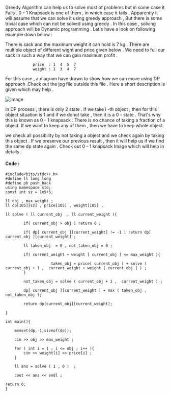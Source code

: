 Greedy Algorithm can help us to solve most of problems but in some case it Fails . 0 - 1 Knapsack is one of them , in which case 
it fails . Apparently it will assume that we can solve it using greedy approach , But there is some trivial case which can not be solved using greedy .
In this case , solving approach will be Dynamic programming . Let's have a look on following example down below : 


There is sack and the maximum weight it can hold is 7 kg . There are multiple object of different wight and price given below .
We need to full our sack in such a way that we can gain maximum profit . 

```
            price  : 1  4  5  7 
            weight : 1  3  4  7 
```

For this case , a diagram have drawn to show how we can move using DP approach .Check out the jpg file outside this file . Here a short description is 
given which may help . 

![image](https://user-images.githubusercontent.com/63524824/125389541-2ee7c080-e3c3-11eb-935c-244375d1d52f.png)


In DP process , there is only 2 state . If we take i -th  object , then for this object situation is 1 and if we donot take , then it is a 0 - state . 
That's why this is known as 0 - 1 knapsack . There is no chance of taking a fraction of a object. If we want to keep any of them , then we have to keep whole object.

we check all possibility by not taking a object and we check again by taking this object . If we preserve our previous result , then it will help us if we
find the same dp state again . Check out 0 - 1 knapsack Image which will help in details .

#### Code : 

```
#include<bits/stdc++.h>
#define ll long long
#define pb push_back
using namespace std;
const int sz = 1e5+5;

ll obj , max_weight ;
ll dp[105][sz] , price[105] , weight[105] ;

ll solve ( ll current_obj  , ll current_weight ){

        if( current_obj > obj ) return 0 ;

        if( dp[ current_obj ][current_weight] != -1 ) return dp[ current_obj ][current_weight] ;

        ll taken_obj  = 0 , not_taken_obj = 0 ;

        if( current_weight + weight [ current_obj ] <= max_weight ){

                    taken_obj = price[ current_obj ] + solve ( current_obj + 1 ,  current_weight + weight [ current_obj ] ) ;
        }

        not_taken_obj = solve ( current_obj + 1 ,  current_weight ) ;

        dp[ current_obj ][current_weight ] = max ( taken_obj , not_taken_obj );

        return dp[current_obj][current_weight];

}

int main(){

    memset(dp,-1,sizeof(dp));

    cin >> obj >> max_weight ;

    for ( int i = 1 ; i <= obj ; i++ ){
        cin >> weight[i] >> price[i] ;
    }

    ll ans = solve ( 1 , 0 )  ;

    cout << ans << endl ;

return 0;
}
```
